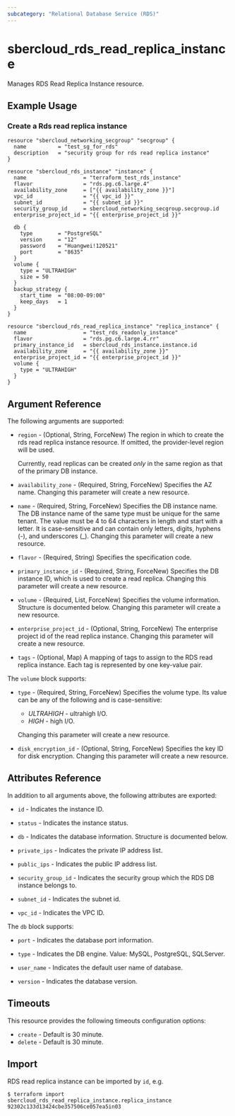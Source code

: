 ```yaml
---
subcategory: "Relational Database Service (RDS)"
---
```


# sbercloud_rds_read_replica_instance

Manages RDS Read Replica Instance resource.

## Example Usage

### Create a Rds read replica instance
```hcl
resource "sbercloud_networking_secgroup" "secgroup" {
  name          = "test_sg_for_rds"
  description   = "security group for rds read replica instance"
}

resource "sbercloud_rds_instance" "instance" {
  name                  = "terraform_test_rds_instance"
  flavor                = "rds.pg.c6.large.4"
  availability_zone     = ["{{ availability_zone }}"]
  vpc_id                = "{{ vpc_id }}"
  subnet_id             = "{{ subnet_id }}"
  security_group_id     = sbercloud_networking_secgroup.secgroup.id
  enterprise_project_id = "{{ enterprise_project_id }}"

  db {
    type        = "PostgreSQL"
    version     = "12"
    password    = "Huangwei!120521"
    port        = "8635"
  }
  volume {
    type = "ULTRAHIGH"
    size = 50
  }
  backup_strategy {
    start_time  = "08:00-09:00"
    keep_days   = 1
  }
}

resource "sbercloud_rds_read_replica_instance" "replica_instance" {
  name                  = "test_rds_readonly_instance"
  flavor                = "rds.pg.c6.large.4.rr"
  primary_instance_id   = sbercloud_rds_instance.instance.id
  availability_zone     = "{{ availability_zone }}"
  enterprise_project_id = "{{ enterprise_project_id }}"
  volume {
    type = "ULTRAHIGH"
  }
}
```

## Argument Reference

The following arguments are supported:

* `region` - (Optional, String, ForceNew) The region in which to create the rds read replica instance resource.
  If omitted, the provider-level region will be used.

  Currently, read replicas can be created *only* in the same region as that of the primary DB instance.

* `availability_zone` - (Required, String, ForceNew) Specifies the AZ name.
  Changing this parameter will create a new resource.

* `name` - (Required, String, ForceNew) Specifies the DB instance name. The DB instance name of the same type
  must be unique for the same tenant. The value must be 4 to 64 characters in length and start with a letter.
  It is case-sensitive and can contain only letters, digits, hyphens (-), and underscores (_).
  Changing this parameter will create a new resource.

* `flavor` - (Required, String) Specifies the specification code.

* `primary_instance_id` - (Required, String, ForceNew) Specifies the DB instance ID, which is used to create a read replica.
  Changing this parameter will create a new resource.

* `volume` - (Required, List, ForceNew) Specifies the volume information. Structure is documented below.
  Changing this parameter will create a new resource.

* `enterprise_project_id` - (Optional, String, ForceNew) The enterprise project id of the read replica instance.
  Changing this parameter will create a new resource.

* `tags` - (Optional, Map) A mapping of tags to assign to the RDS read replica instance. Each tag is represented by one key-value pair.

The `volume` block supports:

* `type` - (Required, String, ForceNew) Specifies the volume type. Its value can be any of the following and is case-sensitive:
    - *ULTRAHIGH* - ultrahigh I/O.
    - *HIGH* - high I/O.

  Changing this parameter will create a new resource.

* `disk_encryption_id` -  (Optional, String, ForceNew) Specifies the key ID for disk encryption.
  Changing this parameter will create a new resource.

## Attributes Reference

In addition to all arguments above, the following attributes are exported:

* `id` - Indicates the instance ID.

* `status` - Indicates the instance status.

* `db` - Indicates the database information. Structure is documented below.

* `private_ips` - Indicates the private IP address list.

* `public_ips` - Indicates the public IP address list.

* `security_group_id` - Indicates the security group which the RDS DB instance belongs to.

* `subnet_id` - Indicates the subnet id.

* `vpc_id` - Indicates the VPC ID.

The `db` block supports:

* `port` - Indicates the database port information.

* `type` - Indicates the DB engine. Value: MySQL, PostgreSQL, SQLServer.

* `user_name` - Indicates the default user name of database.

* `version` - Indicates the database version.

## Timeouts
This resource provides the following timeouts configuration options:
- `create` - Default is 30 minute.
- `delete` - Default is 30 minute.

## Import

RDS read replica instance can be imported by `id`, e.g.

```shell
$ terraform import sbercloud_rds_read_replica_instance.replica_instance 92302c133d13424cbe357506ce057ea5in03
```
